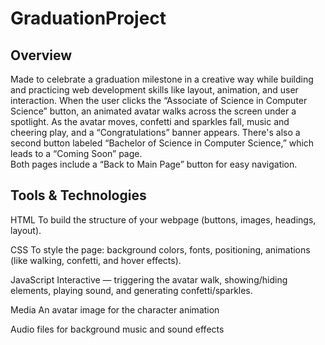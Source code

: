 # GraduationProject

## Overview
Made to celebrate a graduation milestone in a creative way while building and practicing web development skills like layout, animation, and user interaction. When the user clicks the “Associate of Science in Computer Science” button, an animated avatar walks across the screen under a spotlight. As the avatar moves, confetti and sparkles fall, music and cheering play, and a “Congratulations” banner appears. There's also a second button labeled “Bachelor of Science in Computer Science,” which leads to a “Coming Soon” page.  
Both pages include a “Back to Main Page” button for easy navigation.

## Tools & Technologies
HTML
To build the structure of your webpage (buttons, images, headings, layout).

CSS
To style the page: background colors, fonts, positioning, animations (like walking, confetti, and hover effects).

JavaScript
Interactive — triggering the avatar walk, showing/hiding elements, playing sound, and generating confetti/sparkles.

Media 
An avatar image for the character animation

Audio files for background music and sound effects 
